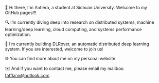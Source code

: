 👋 Hi there, I'm Antlera, a student at Sichuan University. Welcome to my GitHub pages!!!

🔍 I’m currently diving deep into research on distributed systems, machine learning/deep learning, cloud computing, and systems performance optimization.

🔧 I’m currently building DLRover, an automatic distributed deep learning system. If you are interested, welcome to join us!

🌐 You can find more about me on my personal website.

✉️ And if you want to contact me, please email my mailbox: tafflann@outlook.com.
